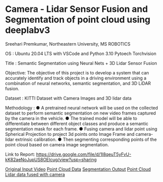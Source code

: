 # Camera - Lidar Sensor Fusion and Segmentation of point cloud using deeplabv3
Sreehari Premkumar, Northeastern University, MS ROBOTICS

OS : Ubuntu 20.04 LTS
with VSCode and Python 3.10 Pytoech Torchvision

Title : Semantic Segmentation using Neural Nets + 3D Lidar Sensor Fusion

Objective: The objective of this project is to develop a system that can accurately identify
and track objects in a driving environment using a combination of neural networks,
semantic segmentation, and 3D LiDAR fusion.

Dataset : KITTI Dataset with Camera Images and 3D lidar data

Methodology :
● A pretrained neural network will be used on the collected dataset to perform semantic
segmentation on new video frames captured by the camera in the vehicle.
● The trained model will be able to differentiate between different object classes and
produce a semantic segmentation mask for each frame.
● Fusing camera and lidar point using Spherical Projection to project 3d points onto
Image Frame and camera-lidar extrinsic calibration.
● Then segmenting corresponding points of the point cloud based on camera image
segmentation.


Link to Report:
https://drive.google.com/file/d/1I8qeuT5yFvU-kK82aeNoJupUS8OElcug/view?usp=sharing

[Original Input Video](https://drive.google.com/file/d/1jCaJz7pN9qUhqiCtx2KNXgbFFuqf5HIa/view?usp=sharing)
[Point Cloud Data](https://drive.google.com/file/d/1OZMlq8hGZTL6rB26DwQgXkk1LNps2OSh/view?usp=sharing)
[Segmentation Output](https://drive.google.com/file/d/1kBOoeGkaspR_NpWTD3AxCkzfBeuKvtJL/view?usp=sharing)
[Point Cloud Lidar data fused with camera](https://drive.google.com/file/d/1sIGKNei4ddMTZVhBiFqDcmDX_lH1IDne/view?usp=sharing)
